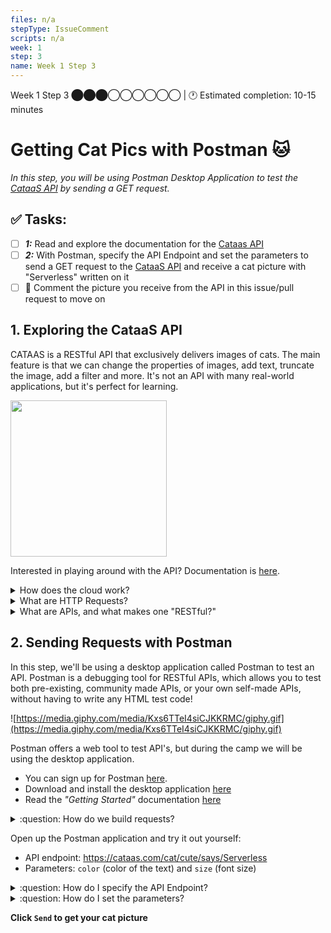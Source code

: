 ```yaml
---
files: n/a
stepType: IssueComment
scripts: n/a
week: 1
step: 3
name: Week 1 Step 3
---
```


Week 1 Step 3 ⬤⬤⬤◯◯◯◯◯◯ | 🕐 Estimated completion: 10-15 minutes

# Getting Cat Pics with Postman 🐱
*In this step, you will be using Postman Desktop Application to test the [CataaS API](https://cataas.com/#/) by sending a GET request.*

## ✅  Tasks:
- [ ] ***1:*** Read and explore the documentation for the [Cataas API](https://cataas.com/#/)
- [ ] ***2:*** With Postman, specify the API Endpoint and set the parameters to send a GET request to the [CataaS API](https://cataas.com/#/) and receive a cat picture with "Serverless" written on it
- [ ] 🚀 Comment the picture you receive from the API in this issue/pull request to move on

## 1. Exploring the CataaS API
CATAAS is a RESTful API that exclusively delivers images of cats. The main feature is that we can change the properties of images, add text, truncate the image, add a filter and more. It's not an API with many real-world applications, but it's perfect for learning.

<img src="https://cataas.com/cat/says/hello%20world!" height="250" width="250">

Interested in playing around with the API? Documentation is [here](https://cataas.com/#/).

<details>
<summary> How does the cloud work? </summary>

["The cloud"](https://www.cloudflare.com/learning/cloud/what-is-the-cloud/) refers to servers that are accessed over the Internet, and the software and databases that run on those servers. Cloud servers are located in data centers all over the world. By using cloud computing, users and companies don't have to manage physical servers themselves or run software applications on their own machines.
</details>

<details>
<summary> What are HTTP Requests?</summary>

A [server](https://www.infotech.co.uk/blog/it-infrastructure-what-does-a-server-actually-do) is a computer that provides (serves) data to other computers, called clients. Clients connect to servers through the internet.

Clients communicate with servers with through `HTTP requests`. For example, when you are on your favorite browser and look up YouTube.com, you are making an HTTP "get" request to the server to load the contents from YouTube.com.

<details>
<summary>:exclamation:What are some examples of request types??</summary>
</br>

Below are some of the most common HTTP requests. Read through each one, and try to get familiar with their functions!

**Get Request**: gets data from a server (hence the name). The data we want is specified using a URL we call a Request URL. In this case, you will use a Get Request URL from the Catass API to receive a cat picture.

**Post Request**: used to send data to a server, to create or update a resource. The information submitted to the server is archived in the request body of the HTTP request. This is often used to send user-generated data to a server. An example could be uploading a picture to a Post URL.

**Put Request**: similar to a Post Request, but a put request will always have the same result every time you use one, whereas a post request might not. We call this property "idempotency."

**Delete Request**: used to delete resources indicated by the URL and will remove the targeted resources.

</details>
</details>

<details>
<summary>What are APIs, and what makes one "RESTful?"</summary>

An API is a piece of software that lets two other pieces of software talk to each other! Imagine you're driving a car - the wheel and pedals would be like APIs between you and the car, since they allow you to controll the car easily.

Most of the time, an API will be used to connect an app to an external service. For example, the Twitter API could allow a user to automatically receive updates on tweets concerning a particular topic or event.

Any API that follows these 5 rules is, by definition, RESTful.

**You don't need to worry about the 5 rules**, but if you're curious...

1. Internally, the API should keep the things the user does and the things the server does separate.
2. The server shouldn't ever need to store the user's data to function.
3. All output data from the API should mark itself as either "cacheable" or "non-cacheable" (cacheable data can be stored and reused later by the user, while non-cacheable data should be discarded and recomputed by the API every time).
4. The user shouldn't be able to tell whether or not they're communicating with the API's server, or an intermediary server.
5. The interface of the API should conform to a few agreed-upon conventions (that we won't be going over here).
</details>
</details>

## 2. Sending Requests with Postman

In this step, we'll be using a desktop application called Postman to test an API. Postman is a debugging tool for RESTful APIs, which allows you to test both pre-existing, community made APIs, or your own self-made APIs, without having to write any HTML test code!

![https://media.giphy.com/media/Kxs6TTeI4siCJKKRMC/giphy.gif](https://media.giphy.com/media/Kxs6TTeI4siCJKKRMC/giphy.gif)

Postman offers a web tool to test API's, but during the camp we will be using the desktop application.
- You can sign up for Postman [here](https://www.postman.com/).
- Download and install the desktop application [here](https://www.postman.com/downloads/)
- Read the *"Getting Started"* documentation [here](https://learning.postman.com/docs/getting-started/introduction/)

<details>
  <summary>:question: How do we build requests?</summary>

  The [Postman documentation](https://learning.postman.com/docs/sending-requests/requests/) covers:
  * Creating requests
  * Adding request detail
  * Setting request URLs
  * Selecting request methods
  * Sending parameters
  * Sending body data
  * Authenticating requests
  * Configuring request headers
</details>

Open up the Postman application and try it out yourself:
* API endpoint: https://cataas.com/cat/cute/says/Serverless
* Parameters: `color` (color of the text) and `size` (font size)

<details>
<summary>:question: How do I specify the API Endpoint? </summary>
<br>

Enter https://cataas.com/cat/cute/says/Serverless, which is the API endpoint, into the text box next to GET

![image](https://user-images.githubusercontent.com/69332964/98034882-ad787100-1de5-11eb-83fd-9cb73f78beae.png)

<br><br/>
</details>


<details>
<summary>:question: How do I set the parameters? </summary>
<br>

Click on "Params" and enter `color` into Key and the color you want (eg. blue) into Value. Enter `size` into the next Key row and a number (eg. 50) into Value.
> **Note on parameters:**
> * the `size` parameter refers to the font size of your caption. It has a limit at around 1,200.
> * Colors are pretty hit or miss; since the Cat API is on the web, but it generally adheres to HTML color names. Expect values such as "blue, green, yellow" to work.
> * The API can take very large words as input for the caption, however only **34** characters can be seen on the picture at one time .

<br><br/>
</details>

**Click `Send` to get your cat picture**

